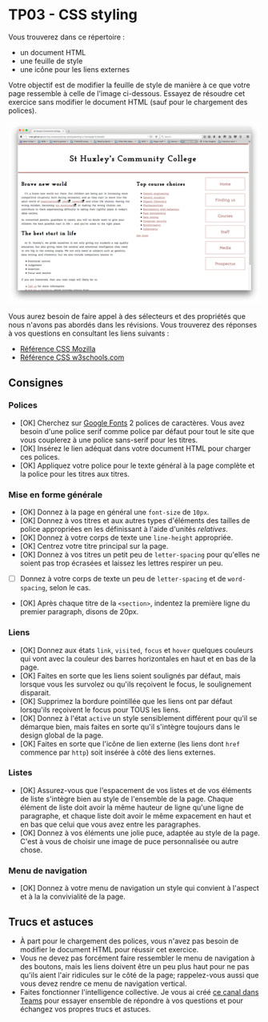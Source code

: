# TP03 - CSS styling

Vous trouverez dans ce répertoire :

* un document HTML
* une feuille de style
* une icône pour les liens externes

Votre objectif est de modifier la feuille de style de manière à ce que votre page ressemble à celle de l'image ci-dessous.
Essayez de résoudre cet exercice sans modifier le document HTML (sauf pour le chargement des polices).

![Résultat final](example2.png)

Vous aurez besoin de faire appel à des sélecteurs et des propriétés que nous n'avons pas abordés dans les révisions.
Vous trouverez des réponses à vos questions en consultant les liens suivants :

* [Référence CSS Mozilla](https://developer.mozilla.org/en-US/docs/Web/CSS/Reference)
* [Référence CSS w3schools.com](https://www.w3schools.com/cssref/default.asp)

## Consignes

### Polices

* [OK] Cherchez sur [Google Fonts](https://fonts.google.com/) 2 polices de caractères.
  Vous avez besoin d'une police serif comme police par défaut pour tout le site que vous couplerez à une police sans-serif pour les titres.
* [OK] Insérez le lien adéquat dans votre document HTML pour charger ces polices.
* [OK] Appliquez votre police pour le texte général à la page complète et la police pour les titres aux titres.

### Mise en forme générale

* [OK] Donnez à la page en général une `font-size` de `10px`.
* [OK] Donnez à vos titres et aux autres types d'éléments des tailles de police appropriées en les définissant à l'aide d'unités *relatives*.
* [OK] Donnez à votre corps de texte une `line-height` appropriée.
* [OK] Centrez votre titre principal sur la page.
* [OK] Donnez à vos titres un petit peu de `letter-spacing` pour qu'elles ne soient pas trop écrasées et laissez les lettres respirer un peu.
* [ ] Donnez à votre corps de texte un peu de `letter-spacing` et de `word-spacing`, selon le cas.
* [OK] Après chaque titre de la `<section>`, indentez la première ligne du premier paragraph, disons de 20px.

### Liens

* [OK] Donnez aux états `link`, `visited`, `focus` et `hover` quelques couleurs qui vont avec la couleur des barres horizontales en haut et en bas de la page.
* [OK] Faites en sorte que les liens soient soulignés par défaut, mais lorsque vous les survolez ou qu'ils reçoivent le focus, le soulignement disparait.
* [OK] Supprimez la bordure pointillée que les liens ont par défaut lorsqu'ils reçoivent le focus pour TOUS les liens.
* [OK] Donnez à l'état `active` un style sensiblement différent pour qu'il se démarque bien, mais faites en sorte qu'il s'intègre toujours dans le design global de la page.
* [OK] Faites en sorte que l'icône de lien externe (les liens dont `href` commence par `http`) soit insérée à côté des liens externes.

### Listes

* [OK] Assurez-vous que l'espacement de vos listes et de vos éléments de liste s'intègre bien au style de l'ensemble de la page. Chaque élément de liste doit avoir la même hauteur de ligne qu'une ligne de paragraphe, et chaque liste doit avoir le même expacement en haut et en bas que celui que vous avez entre les paragraphes.
* [OK] Donnez à vos éléments une jolie puce, adaptée au style de la page. C'est à vous de choisir une image de puce personnalisée ou autre chose.

### Menu de navigation

* [OK] Donnez à votre menu de navigation un style qui convient à l'aspect et à la la convivialité de la page.

## Trucs et astuces

* À part pour le chargement des polices, vous n'avez pas besoin de modifier le document HTML pour réussir cet exercice.
* Vous ne devez pas forcément faire ressembler le menu de navigation à des boutons, mais les liens doivent être un peu plus haut pour ne pas qu'ils aient l'air ridicules sur le côté de la page; rappelez-vous aussi que vous devez rendre ce menu de navigation vertical.
* Faites fonctionner l'intelligence collective. Je vous ai créé [ce canal dans Teams](https://teams.microsoft.com/l/channel/19%3ac360165a1bbd4de4a6ee71511435d6b1%40thread.tacv2/TP03%2520-%2520CSS%2520styling?groupId=38e2b0e0-a7e9-4c86-b6eb-206965ffcdfd&tenantId=56ce3e94-8dc6-4aea-a7d1-338fdd113d1d) pour essayer ensemble de répondre à vos questions et pour échangez vos propres trucs et astuces.
